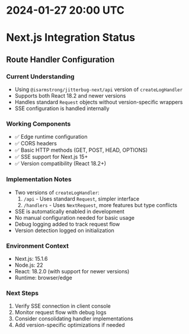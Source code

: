 # 2024-01-27 20:00 UTC
# Next.js Integration Status

## Route Handler Configuration

### Current Understanding
- Using `@isarmstrong/jitterbug-next/api` version of `createLogHandler`
- Supports both React 18.2 and newer versions
- Handles standard `Request` objects without version-specific wrappers
- SSE configuration is handled internally

### Working Components
- ✅ Edge runtime configuration
- ✅ CORS headers
- ✅ Basic HTTP methods (GET, POST, HEAD, OPTIONS)
- ✅ SSE support for Next.js 15+
- ✅ Version compatibility (React 18.2+)

### Implementation Notes
- Two versions of `createLogHandler`:
  1. `/api` - Uses standard `Request`, simpler interface
  2. `/handlers` - Uses `NextRequest`, more features but type conflicts
- SSE is automatically enabled in development
- No manual configuration needed for basic usage
- Debug logging added to track request flow
- Version detection logged on initialization

### Environment Context
- Next.js: 15.1.6
- Node.js: 22
- React: 18.2.0 (with support for newer versions)
- Runtime: browser/edge

### Next Steps
1. Verify SSE connection in client console
2. Monitor request flow with debug logs
3. Consider consolidating handler implementations
4. Add version-specific optimizations if needed 